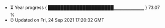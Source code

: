 - ⏳ Year progress { █████████████████████▁▁▁▁▁▁▁▁▁ } 73.07 %
- ⏰ Updated on Fri, 24 Sep 2021 17:20:32 GMT

